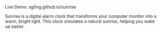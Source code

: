 Live Demo: sg0ng.github.io/sunrise

Sunrise is a digital alarm clock that transforms your computer monitor into a warm, bright light. This clock simulates a natural sunrise, helping you wake up easier.
